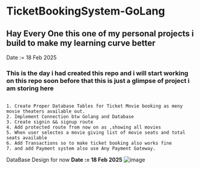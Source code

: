 # TicketBookingSystem-GoLang


## Hay Every One this one of my personal projects i build to make my learning curve better

Date := 18 Feb 2025

### This is the day i had created this repo and i will start working on this repo soon before that this is just a glimpse of project i am storing here


```

1. Create Proper Database Tables for Ticket Movie booking as meny movie theaters available out.
2. Implement Connection btw Golang and Database
3. Create signin && signup route
4. Add protected route from now on as ,showing all movies
5. When user selectes a movie giving list of movie seats and total seats available
6. Add Transactions so to make ticket booking also works fine
7. and add Payment system also use Any Payment Gateway.

```



DataBase Design for now
**Date := 18 Feb 2025**
![image](https://github.com/user-attachments/assets/d7ac0e50-9ef5-43e5-98dc-b626923fb5ef)

